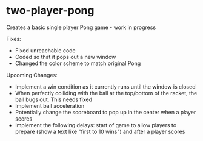# two-player-pong
Creates a basic single player Pong game - work in progress

Fixes:
- Fixed unreachable code
- Coded so that it pops out a new window
- Changed the color scheme to match original Pong

Upcoming Changes:
- Implement a win condition as it currently runs until the window is closed
- When perfectly colliding with the ball at the top/bottom of the racket, the ball bugs out. This needs fixed
- Implement ball acceleration
- Potentially change the scoreboard to pop up in the center when a player scores
- Implement the following delays: start of game to allow players to prepare (show a text like "first to 10 wins") and after a player scores
